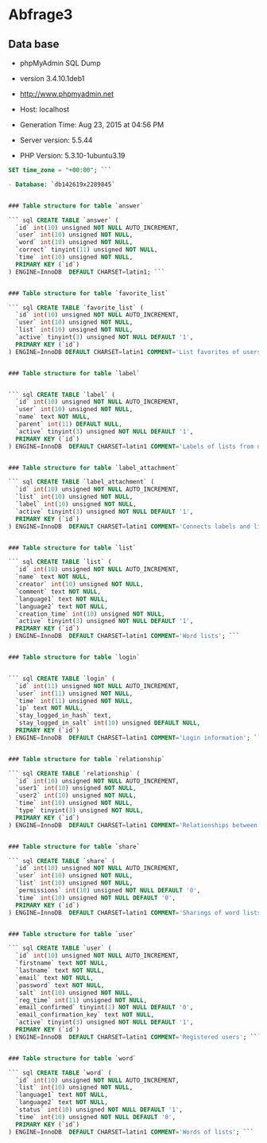 # Abfrage3

## Data base
- phpMyAdmin SQL Dump
- version 3.4.10.1deb1
- http://www.phpmyadmin.net

- Host: localhost
- Generation Time: Aug 23, 2015 at 04:56 PM
- Server version: 5.5.44
- PHP Version: 5.3.10-1ubuntu3.19

``` sql SET SQL_MODE="NO_AUTO_VALUE_ON_ZERO";
SET time_zone = "+00:00"; ```

- Database: `db142619x2289845`


### Table structure for table `answer`

``` sql CREATE TABLE `answer` (
  `id` int(10) unsigned NOT NULL AUTO_INCREMENT,
  `user` int(10) unsigned NOT NULL,
  `word` int(10) unsigned NOT NULL,
  `correct` tinyint(11) unsigned NOT NULL,
  `time` int(10) unsigned NOT NULL,
  PRIMARY KEY (`id`)
) ENGINE=InnoDB  DEFAULT CHARSET=latin1; ```


### Table structure for table `favorite_list`

``` sql CREATE TABLE `favorite_list` (
  `id` int(10) unsigned NOT NULL AUTO_INCREMENT,
  `user` int(10) unsigned NOT NULL,
  `list` int(10) unsigned NOT NULL,
  `active` tinyint(3) unsigned NOT NULL DEFAULT '1',
  PRIMARY KEY (`id`)
) ENGINE=InnoDB DEFAULT CHARSET=latin1 COMMENT='List favorites of users'; ```


### Table structure for table `label`


``` sql CREATE TABLE `label` (
  `id` int(10) unsigned NOT NULL AUTO_INCREMENT,
  `user` int(10) unsigned NOT NULL,
  `name` text NOT NULL,
  `parent` int(11) DEFAULT NULL,
  `active` tinyint(3) unsigned NOT NULL DEFAULT '1',
  PRIMARY KEY (`id`)
) ENGINE=InnoDB  DEFAULT CHARSET=latin1 COMMENT='Labels of lists from users'; ```


### Table structure for table `label_attachment`

``` sql CREATE TABLE `label_attachment` (
  `id` int(10) unsigned NOT NULL AUTO_INCREMENT,
  `list` int(10) unsigned NOT NULL,
  `label` int(10) unsigned NOT NULL,
  `active` tinyint(3) unsigned NOT NULL DEFAULT '1',
  PRIMARY KEY (`id`)
) ENGINE=InnoDB  DEFAULT CHARSET=latin1 COMMENT='Connects labels and lists'; ```


### Table structure for table `list`

``` sql CREATE TABLE `list` (
  `id` int(10) unsigned NOT NULL AUTO_INCREMENT,
  `name` text NOT NULL,
  `creator` int(10) unsigned NOT NULL,
  `comment` text NOT NULL,
  `language1` text NOT NULL,
  `language2` text NOT NULL,
  `creation_time` int(10) unsigned NOT NULL,
  `active` tinyint(3) unsigned NOT NULL DEFAULT '1',
  PRIMARY KEY (`id`)
) ENGINE=InnoDB  DEFAULT CHARSET=latin1 COMMENT='Word lists'; ```


### Table structure for table `login`


``` sql CREATE TABLE `login` (
  `id` int(11) unsigned NOT NULL AUTO_INCREMENT,
  `user` int(11) unsigned NOT NULL,
  `time` int(11) unsigned NOT NULL,
  `ip` text NOT NULL,
  `stay_logged_in_hash` text,
  `stay_logged_in_salt` int(10) unsigned DEFAULT NULL,
  PRIMARY KEY (`id`)
) ENGINE=InnoDB  DEFAULT CHARSET=latin1 COMMENT='Login information'; ```


### Table structure for table `relationship`

``` sql CREATE TABLE `relationship` (
  `id` int(10) unsigned NOT NULL AUTO_INCREMENT,
  `user1` int(10) unsigned NOT NULL,
  `user2` int(10) unsigned NOT NULL,
  `time` int(10) unsigned NOT NULL,
  `type` tinyint(3) unsigned NOT NULL,
  PRIMARY KEY (`id`)
) ENGINE=InnoDB  DEFAULT CHARSET=latin1 COMMENT='Relationships between users'; ```


### Table structure for table `share`

``` sql CREATE TABLE `share` (
  `id` int(10) unsigned NOT NULL AUTO_INCREMENT,
  `user` int(10) unsigned NOT NULL,
  `list` int(10) unsigned NOT NULL,
  `permissions` int(10) unsigned NOT NULL DEFAULT '0',
  `time` int(10) unsigned NOT NULL DEFAULT '0',
  PRIMARY KEY (`id`)
) ENGINE=InnoDB  DEFAULT CHARSET=latin1 COMMENT='Sharings of word lists'; ```


### Table structure for table `user`

``` sql CREATE TABLE `user` (
  `id` int(10) unsigned NOT NULL AUTO_INCREMENT,
  `firstname` text NOT NULL,
  `lastname` text NOT NULL,
  `email` text NOT NULL,
  `password` text NOT NULL,
  `salt` int(10) unsigned NOT NULL,
  `reg_time` int(11) unsigned NOT NULL,
  `email_confirmed` tinyint(1) NOT NULL DEFAULT '0',
  `email_confirmation_key` text NOT NULL,
  `active` tinyint(3) unsigned NOT NULL DEFAULT '1',
  PRIMARY KEY (`id`)
) ENGINE=InnoDB  DEFAULT CHARSET=latin1 COMMENT='Registered users'; ```


### Table structure for table `word`

``` sql CREATE TABLE `word` (
  `id` int(10) unsigned NOT NULL AUTO_INCREMENT,
  `list` int(10) unsigned NOT NULL,
  `language1` text NOT NULL,
  `language2` text NOT NULL,
  `status` int(10) unsigned NOT NULL DEFAULT '1',
  `time` int(10) unsigned NOT NULL DEFAULT '0',
  PRIMARY KEY (`id`)
) ENGINE=InnoDB  DEFAULT CHARSET=latin1 COMMENT='Words of lists'; ```
